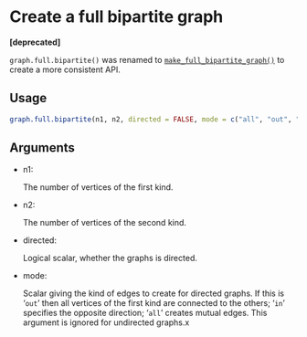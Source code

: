 # Create a full bipartite graph

**\[deprecated\]**

`graph.full.bipartite()` was renamed to
[`make_full_bipartite_graph()`](https://r.igraph.org/reference/make_full_bipartite_graph.md)
to create a more consistent API.

## Usage

``` r
graph.full.bipartite(n1, n2, directed = FALSE, mode = c("all", "out", "in"))
```

## Arguments

- n1:

  The number of vertices of the first kind.

- n2:

  The number of vertices of the second kind.

- directed:

  Logical scalar, whether the graphs is directed.

- mode:

  Scalar giving the kind of edges to create for directed graphs. If this
  is ‘`out`’ then all vertices of the first kind are connected to the
  others; ‘`in`’ specifies the opposite direction; ‘`all`’ creates
  mutual edges. This argument is ignored for undirected graphs.x
